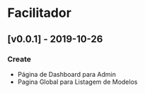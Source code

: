 # Facilitador

## [v0.0.1] - 2019-10-26

### Create
- Página de Dashboard para Admin
- Pagina Global para Listagem de Modelos